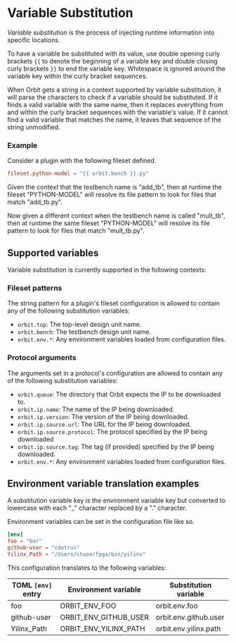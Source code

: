 # Variable Substitution

_Variable substitution_ is the process of injecting runtime information into specific locations. 

To have a variable be substituted with its value, use double opening curly brackets `{{` to denote the beginning of a variable key and double closing curly brackets `}}` to end the variable key. Whitespace is ignored around the variable key within the curly bracket sequences.

When Orbit gets a string in a context supported by variable substitution, it will parse the characters to check if a variable should be substituted. If it finds a valid variable with the same name, then it replaces everything from and within the curly bracket sequences with the variable's value. If it cannot find a valid variable that matches the name, it leaves that sequence of the string unmodified.

### Example

Consider a plugin with the following fileset defined.

``` toml
fileset.python-model = "{{ orbit.bench }}.py"
```

Given the context that the testbench name is "add_tb", then at runtime the fileset "PYTHON-MODEL" will resolve its file pattern to look for files that match "add_tb.py".

Now given a different context when the testbench name is called "mult_tb", then at runtime the same fileset "PYTHON-MODEL" will resolve its file pattern to look for files that match "mult_tb.py".

## Supported variables

Variable substitution is currently supported in the following contexts:

### Fileset patterns

The string pattern for a plugin's fileset configuration is allowed to contain any of the following substitution variables:
- `orbit.top`: The top-level design unit name.
- `orbit.bench`: The testbench design unit name.
- `orbit.env.*`: Any environment variables loaded from configuration files.

### Protocol arguments

The arguments set in a protocol's configuration are allowed to contain any of the following substitution variables:
- `orbit.queue`: The directory that Orbit expects the IP to be downloaded to.
- `orbit.ip.name`: The name of the IP being downloaded.
- `orbit.ip.version`: The version of the IP being downloaded.
- `orbit.ip.source.url`: The URL for the IP being downloaded.
- `orbit.ip.source.protocol`: The protocol specified by the IP being downloaded
- `orbit.ip.source.tag`: The tag (if provided) specified by the IP being downloaded.
- `orbit.env.*`: Any environment variables loaded from configuration files.

## Environment variable translation examples

A substitution variable key is the environment variable key but converted to lowercase with each "_" character replaced by a "." character.

Environment variables can be set in the configuration file like so.
``` toml
[env]
foo = "bar"
github-user = "cdotrus"
Yilinx_Path = "/Users/chase/fpga/bin/yilinx"
```

This configuration translates to the following variables:

| TOML `[env]` entry | Environment variable | Substitution variable |  
| - | - | - | 
| foo | ORBIT_ENV_FOO | orbit.env.foo |
| github-user | ORBIT_ENV_GITHUB_USER | orbit.env.github.user |  
| Yilinx_Path | ORBIT_ENV_YILINX_PATH | orbit.env.yilinx.path |
